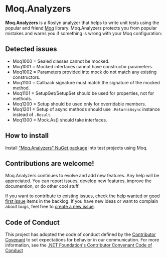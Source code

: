 # Moq.Analyzers

**Moq.Analyzers** is a Roslyn analyzer that helps to write unit tests using the popular and friend [Moq](https://github.com/devlooped/moq) library. Moq.Analyzers protects you from popular mistakes and warns you if something is wrong with your Moq configuration:

## Detected issues

* Moq1000 = Sealed classes cannot be mocked.
* Moq1001 = Mocked interfaces cannot have constructor parameters.
* Moq1002 = Parameters provided into mock do not match any existing constructors.
* Moq1100 = Callback signature must match the signature of the mocked method.
* Moq1101 = SetupGet/SetupSet should be used for properties, not for methods.
* Moq1200 = Setup should be used only for overridable members.
* Moq1201 = Setup of async methods should use `.ReturnsAsync` instance instead of `.Result`.
* Moq1300 = Mock.As() should take interfaces.

## How to install

Install ["Moq.Analyzers" NuGet package](https://www.nuget.org/packages/Moq.Analyzers) into test projects using Moq.

## Contributions are welcome!

Moq.Analyzers continues to evolve and add new features. Any help will be appreciated. You can report issues, develop new features, improve the documention, or do other cool stuff.

If you want to contribute to existing issues, check the [help wanted](https://github.com/Litee/moq.analyzers/labels/help%20wanted) or [good first issue](https://github.com/Litee/moq.analyzers/labels/good%20first%20issue) items in the backlog. If you have new ideas or want to complain about bugs, feel free to [create a new issue](https://github.com/Litee/moq.analyzers/issues/new).

## Code of Conduct

This project has adopted the code of conduct defined by the [Contributor Covenant](https://www.contributor-covenant.org/) to set expectations for behavior in our communication. For more information, see the [.NET Foundation's Contributor Convenant Code of Conduct](https://dotnetfoundation.org/about/policies/code-of-conduct)
